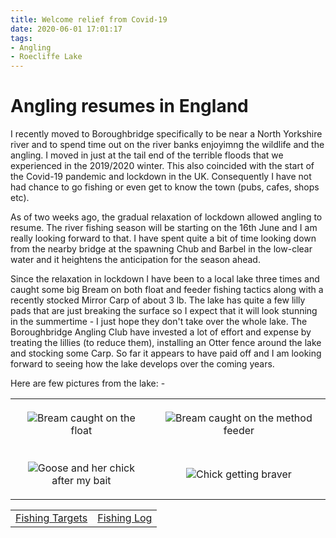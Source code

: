 ```yaml
---
title: Welcome relief from Covid-19
date: 2020-06-01 17:01:17
tags:
- Angling
- Roecliffe Lake
---
```

# Angling resumes in England
I recently moved to Boroughbridge specifically to be near a North Yorkshire river and to spend time out on the river banks enjoyimng the wildlife and the angling. I moved in just at the tail end of the terrible floods that we experienced in the 2019/2020 winter. This also coincided with the start of the Covid-19 pandemic and lockdown in the UK. Consequently I have not had chance to go fishing or even get to know the town (pubs, cafes, shops etc).

As of two weeks ago, the gradual relaxation of lockdown allowed angling to resume. The river fishing season will be starting on the 16th June and I am really looking forward to that. I have spent quite a bit of time looking down from the nearby bridge at the spawning Chub and Barbel in the low-clear water and it heightens the anticipation for the season ahead.

Since the relaxation in lockdown I have been to a local lake three times and caught some big Bream on both float and feeder fishing tactics along with a recently stocked Mirror Carp of about 3 lb. The lake has quite a few lilly pads that are just breaking the surface so I expect that it will look stunning in the summertime - I just hope they don't take over the whole lake. The Boroughbridge Angling Club have invested a lot of effort and expense by treating the lillies (to reduce them), installing an Otter fence around the lake and stocking some Carp. So far it appears to have paid off and I am looking forward to seeing how the lake develops over the coming years.

Here are few pictures from the lake: -
<table>
    <tr>
        <td style="padding: 20px; text-align: center; width: 45%;"><img src="/images/2020-06/LakeFloatBream.jpg">Bream caught on the float</td>
        <td style="padding: 20px; text-align: center;"><img src="/images/2020-06/LakeFeederBream.jpg">Bream caught on the method feeder</td>
    </tr>
    <tr>
        <td style="padding: 20px; text-align: center;"><img src="/images/2020-06/LakeGooseAndChick.jpg">Goose and her chick after my bait</td>
        <td style="padding: 20px; text-align: center;"><img src="/images/2020-06/LakeGooseChick.jpg">Chick getting braver</td>
    </tr>
</table>

|||
|---------|------|
|<a href="/2020/07/20200726-Fishing-Targets/">Fishing Targets</a>|<a href="/2020/08/20200816-FishingLog/">Fishing Log</a>|


